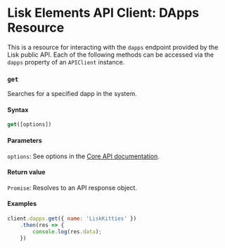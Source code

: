 # Lisk Elements API Client: DApps Resource

This is a resource for interacting with the `dapps` endpoint provided by the Lisk public API. Each of the following methods can be accessed via the `dapps` property of an `APIClient` instance.

### `get`

Searches for a specified dapp in the system.

#### Syntax

```js
get([options])
```

#### Parameters

`options`: See options in the [Core API documentation](/lisk-core/user-guide/api/1-0/1-0.json).

#### Return value

`Promise`: Resolves to an API response object.

#### Examples

```js
client.dapps.get({ name: 'LiskKitties' })
    .then(res => {
        console.log(res.data);
    })
```

